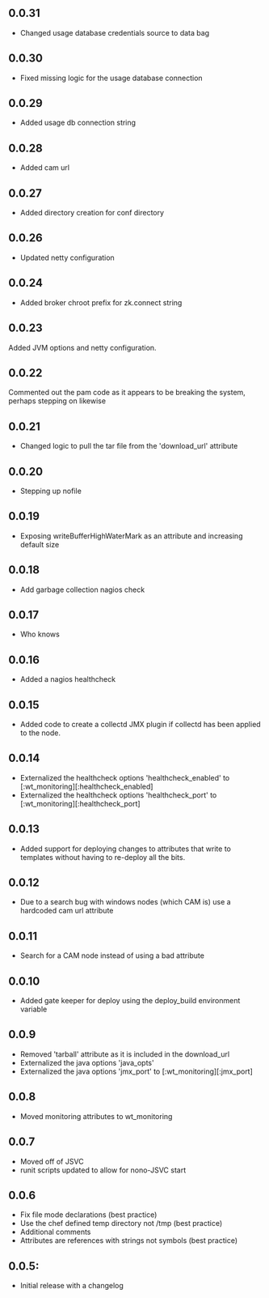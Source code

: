 ## 0.0.31
* Changed usage database credentials source to data bag
## 0.0.30
* Fixed missing logic for the usage database connection
## 0.0.29
* Added usage db connection string
## 0.0.28
* Added cam url
## 0.0.27
*  Added directory creation for conf directory

## 0.0.26
*  Updated netty configuration
## 0.0.24
* Added broker chroot prefix for zk.connect string

## 0.0.23
  Added JVM options and netty configuration.

## 0.0.22
  Commented out the pam code as it appears to be breaking the system, perhaps stepping on likewise
## 0.0.21
* Changed logic to pull the tar file from the 'download_url' attribute

## 0.0.20
* Stepping up nofile

## 0.0.19
* Exposing writeBufferHighWaterMark as an attribute and increasing default size

## 0.0.18
* Add garbage collection nagios check

## 0.0.17
* Who knows

## 0.0.16
* Added a nagios healthcheck

## 0.0.15
* Added code to create a collectd JMX plugin if collectd has been applied to the node.

## 0.0.14
* Externalized the healthcheck options 'healthcheck_enabled' to [:wt_monitoring][:healthcheck_enabled]
* Externalized the healthcheck options 'healthcheck_port' to [:wt_monitoring][:healthcheck_port]

## 0.0.13
* Added support for deploying changes to attributes that write to templates without having to re-deploy all the bits.

## 0.0.12
* Due to a search bug with windows nodes (which CAM is) use a hardcoded cam url attribute

## 0.0.11
* Search for a CAM node instead of using a bad attribute

## 0.0.10
* Added gate keeper for deploy using the deploy_build environment variable

## 0.0.9
* Removed 'tarball' attribute as it is included in the download_url
* Externalized the java options 'java_opts'
* Externalized the java options 'jmx_port' to [:wt_monitoring][:jmx_port]

## 0.0.8
* Moved monitoring attributes to wt_monitoring

## 0.0.7
* Moved off of JSVC
* runit scripts updated to allow for nono-JSVC start

## 0.0.6
* Fix file mode declarations (best practice)
* Use the chef defined temp directory not /tmp (best practice)
* Additional comments
* Attributes are references with strings not symbols (best practice)

## 0.0.5:
* Initial release with a changelog
